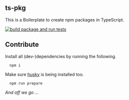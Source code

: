## ts-pkg

This is a Boilerplate to create npm packages in TypeScript.

[![build package and run tests](https://github.com/lucagoslar/ts-pkg/actions/workflows/main.yml/badge.svg)](https://github.com/lucagoslar/ts-pkg/actions/workflows/main.yml)

## Contribute

Install all (dev-)dependencies by running the following.

```
  npm i
```

Make sure [husky](https://github.com/typicode/husky) is being installed too.

```
  npm run prepare
```

_And off we go …_
